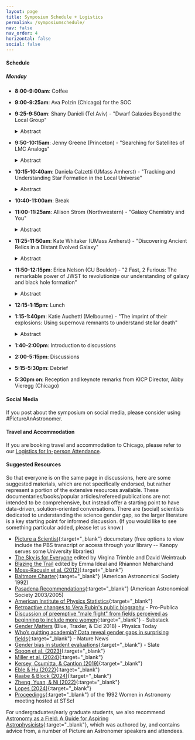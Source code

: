 ```yaml
---
layout: page
title: Symposium Schedule + Logistics
permalink: /symposiumschedule/
nav: false
nav_order: 4
horizontal: false
social: false
---
```


#### Schedule

##### Monday
- **8:00-9:00am**: Coffee
- **9:00-9:25am**: Ava Polzin (Chicago) for the SOC
- **9:25-9:50am**: Shany Danieli (Tel Aviv) - "Dwarf Galaxies Beyond the Local Group"
		<details>
			<summary>Abstract</summary>
			Low-mass (dwarf) galaxies are key to probing dark matter and galaxy formation on small scales but remain challenging to detect and study. Research has largely focused on Milky Way satellites, but advances in telescopes and imaging now enable studies beyond the Local Group. I will review obstacles to studying distant dwarfs, highlight discoveries revealing their remarkable diversity, and discuss size-mass outliers, dark matter variations, and globular cluster populations. I will conclude with ongoing and future surveys essential for mapping the broader dwarf galaxy population.
		</details>

- **9:50-10:15am**: Jenny Greene (Princeton) - "Searching for Satellites of LMC Analogs"
		<details>
			<summary>Abstract</summary>
			Low-mass dwarf galaxies with stellar masses less than a billion suns have provided some of the most stringent tests of the nature of dark matter on small scales. Large new samples of such galaxies are efficiently selected as satellites of Milky-Way mass galaxies. However, interesting new tests of the nature of dark matter and galaxy evolution are opened if we can chart the satellites systems of LMC analogs as well. I will present initial results from the first eight hosts in ELVES-Dwarf, which uses the surface brightness fluctuation technique to efficiently find galaxy groups around low-mass hosts.
		</details>

- **10:15-10:40am**: Daniela Calzetti (UMass Amherst) - "Tracking and Understanding Star Formation in the Local Universe"
		<details>
			<summary>Abstract</summary>
			Our ability to trace star formation and the ensuing stellar feedback hinges on our ability to measure star formation rates with accuracy. This usually implies understanding how tracers may be affected by extraneous contributions, e.g., from older stellar populations non involved in the star formation. I will provide a short review of the current status of star formation rate tracers and how they reflect the complex multi-scale ecosystem of galaxies.
		</details>

- **10:40-11:00am**: Break
- **11:00-11:25am**: Allison Strom (Northwestern) - "Galaxy Chemistry and You"
		<details>
			<summary>Abstract</summary>
			The chemistry of gas and stars in galaxies connects many seemingly disparate areas of astrophysics, from planet formation and stellar evolution to the enrichment and physical state of the circumgalactic and intergalactic media. Because heavy elements are the end product of converting gas to stars, the abundance and distribution of different elements in and around galaxies tells the story of how galaxies grow and change over time. Astronomers have been studying the chemistry of galaxies outside the Milky Way for well over 50 years, but only in the last decade have detailed studies of galaxy enrichment in the distant universe been possible. Using premier facilities like the Keck Telescopes and the James Webb Space Telescope, we have made significant advances in characterizing galaxies that were forming at early times---particularly during "Cosmic Noon," the period 8-12 Gyr ago when about half of all the stars in the universe were formed. I will discuss how innovative techniques for determining galaxy chemistry have helped to create a more nuanced picture of these young systems and allowed us to make connections between galaxies, their stellar populations, and their gaseous environments over cosmic time.
		</details>

- **11:25-11:50am**: Kate Whitaker (UMass Amherst) - "Discovering Ancient Relics in a Distant Evolved Galaxy"
		<details>
			<summary>Abstract</summary>
			Globular clusters are some of the oldest bound structures in the Universe and thus hold clues to the earliest epochs of star formation and galaxy assembly.  However,  accurate age measurements of ancient star clusters are challenging due to the age-metallicity degeneracy. In this talk, I will share the discovery of a large population of globular cluster candidates within the 'Relic', a massive, evolved galaxy existing only 2.5 billion years after the Big Bang.  The Relic is a unique laboratory that enables the first connection between long-lived, high-redshift star clusters and local stellar populations, offering insights into the early stages of globular cluster evolution and the broader processes of galaxy assembly.  Through personal anecdotes centered around being a woman, a mother, an astronomer, and a mentor, I will also weave into this story a few of my own lessons learned over the course of my career.
		</details>

- **11:50-12:15pm**: Erica Nelson (CU Boulder) - "2 Fast, 2 Furious: The remarkable power of JWST to revolutionize our understanding of galaxy and black hole formation"
		<details>
			<summary>Abstract</summary>
			The launch and commissioning of the James Webb Space Telescope is ushering in a new era in our understanding of our cosmic origins. Galaxies are a fundamental building block of the universe, yet how they formed has remained enigmatic owing to our inability to observe them at early cosmic times. In just the first two and a half years of data, JWST has already upended our understanding of galaxy and black hole growth in the early universe. In this talk I will discuss some of the surprising results that have come out of our work with JWST and their impact on our understanding of the formation and evolution of galaxies. This includes remarkably mature galaxies at early times, galaxies so luminous they allow us to see much further back in time than we thought possible, overmassive black holes, bulges where we thought there were none, and a new method for measuring kinematics that has revealed a monstrous spinning disk 1 billion years after the big bang. Galaxy and black hole growth in the early universe appears to have happened much more rapidly than previously thought, defying predictions from theoretical models. I’ll conclude with a discussion of where the field is moving and the rich discovery space in this new era of extragalactic astrophysics.
		</details>

- **12:15-1:15pm**: Lunch
- **1:15-1:40pm**: Katie Auchettl (Melbourne) - "The imprint of their explosions: Using supernova remnants to understand stellar death"
		<details>
		<summary>Abstract</summary>
		One of the most uncertain aspects related to our understanding of the end points of stellar evolution is the link between the progenitor star and the nature of the supernova explosion that the progenitor will undergo. Even though hundreds of supernovae are discovered each year by optical surveys, these sources are usually too distant to resolve the ejecta and immediate surrounding of the exploded star. However, due to their long lifetimes and close proximity, supernova remnants which are the long lived structures that result from the supernova explosion of either a white dwarf or a massive star, provide us with a unique opportunity to study supernova explosion and dynamics up close and in detail. In this talk, I will highlight some recent advances that have been made in the understanding of supernovae and their progenitors using multi-wavelength studies of supernovae and their remnants.
		</details>

- **1:40-2:00pm**: Introduction to discussions
- **2:00-5:15pm**: Discussions
- **5:15-5:30pm**: Debrief
- **5:30pm on**: Reception and keynote remarks from KICP Director, Abby Vieregg (Chicago)

#### Social Media

If you post about the symposium on social media, please consider using #PictureAnAstronomer.

#### Travel and Accommodation

If you are booking travel and accommodation to Chicago, please refer to our [Logistics for In-person Attendance](https://pictureanastronomer.github.io/registration).


#### Suggested Resources
So that everyone is on the same page in discussions, here are some suggested materials, which are not specifically endorsed, but rather represent a portion of the extensive resources available. These documentaries/books/popular articles/refereed publications are not intended to be comprehensive, but instead offer a starting point to have data-driven, solution-oriented conversations. There are (social) scientists dedicated to understanding the science gender gap, so the larger literature is a key starting point for informed discussion. (If you would like to see something particular added, please let us know.)

- [Picture a Scientist](https://www.pbs.org/wgbh/nova/video/picture-a-scientist/){:target="_blank"} documetary (free options to view include the PBS transcript or access through your library -- Kanopy serves some University libraries)
- [The Sky is for Everyone](https://press.princeton.edu/books/hardcover/9780691207100/the-sky-is-for-everyone?srsltid=AfmBOoqP1H9EcVnvSNwZ9MasOuizZFxhmYP9iRuxSGpypHEf9LBKltkP) edited by Virgina Trimble and David Weintraub
- [Blazing the Trail](https://www.amazon.com/Blazing-Trail-Essays-Leading-Science/dp/1482709430/ref=cm_cr_arp_d_product_top?ie=UTF8) edited by Emma Ideal and Rhiannon Meharchand
- [Moss-Racusin et al. (2012)](https://www.pnas.org/doi/full/10.1073/pnas.1211286109?trk=public_post_comment-text){:target="_blank"}
- [Baltmore Charter](https://www.stsci.edu/stsci/meetings/WiA/BaltoCharter.html){:target="_blank"} (American Astronomical Society 1992)
- [Pasadena Recommendations](https://aas.org/comms/cswa/news/pasadenarecs){:target="_blank"} (American Astronomical Society 2003/2005)
- [American Institute of Physics Statistics](https://ww2.aip.org/women-in-the-sciences){:target="_blank"}
- [Retroactive changes to Vera Rubin's public biography](https://www.propublica.org/article/vera-rubin-astronomer-dei-trump) - Pro-Publica
- [Discussion of preemptive "male flight" from fields perceived as beginning to include more women](https://celestemdavis.substack.com/p/why-boys-dont-go-to-college?triedRedirect=true){:target="_blank"} - Substack
- [Gender Matters](https://pubs.aip.org/physicstoday/article/71/3/40/933906/Gender-mattersEvidence-shows-that-patterns-of) (Blue, Traxler, & Cid 2018) - Physics Today
- [Who’s quitting academia? Data reveal gender gaps in surprising fields](https://www.nature.com/articles/d41586-025-00021-6){:target="_blank"} - Nature News
- [Gender bias in student evaluations](https://slate.com/human-interest/2018/03/student-evaluations-are-discriminatory-against-female-professors.html){:target="_blank"} - Slate
- [Spoon et al. (2023)](https://www.science.org/doi/10.1126/sciadv.adi2205){:target="_blank"}
- [Miller et al. (2024)](https://psycnet.apa.org/fulltext/2025-50489-001.html){:target="_blank"}
- [Kersey, Csumitta, & Cantlon (2019)](https://www.nature.com/articles/s41539-019-0057-x){:target="_blank"}
- [Eble & Hu (2022)](https://www.nature.com/articles/s41562-022-01331-9?fromPaywallRec=false){:target="_blank"}
- [Raabe & Block (2024)](https://www.tandfonline.com/doi/full/10.1080/14616696.2024.2349217){:target="_blank"}
- [Zheng, Yuan, & Ni (2022)](https://elifesciences.org/articles/78909){:target="_blank"}
- [Lopes (2024)](https://www.sciencedirect.com/science/article/pii/S0277539524001407){:target="_blank"}
- [Proceedings](https://www.stsci.edu/contents/events/stsci/1992/september/women-at-work-a-meeting-on-the-status-of-women-in-astronomy?timeframe=past&keyword=women&page=1#event-materials){:target="_blank"} of the 1992 Women in Astronomy meeting hosted at STScI

For undergraduates/early graduate students, we also recommend [Astronomy as a Field: A Guide for Aspiring Astrophysicists](https://arxiv.org//abs/2312.04041){:target="_blank"}, which was authored by, and contains advice from, a number of Picture an Astronomer speakers and attendees.
